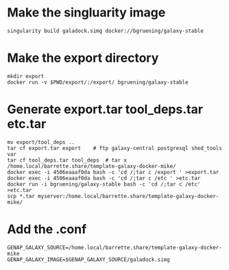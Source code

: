# Make the singluarity image
```
singularity build galadock.simg docker://bgruening/galaxy-stable
```

# Make the export directory
```
mkdir export
docker run -v $PWD/export/:/export/ bgruening/galaxy-stable
```

# Generate export.tar tool_deps.tar etc.tar
```
mv export/tool_deps ..
tar cf export.tar export    # ftp galaxy-central postgresql shed_tools var
tar cf tool_deps.tar tool_deps  # tar x   /home.local/barrette.share/template-galaxy-docker-mike/
docker exec -i 4506eaaaf0da bash -c 'cd /;tar c /export ' >export.tar
docker exec -i 4506eaaaf0da bash -c 'cd /;tar c /etc ' >etc.tar
docker run -i bgruening/galaxy-stable bash -c 'cd /;tar c /etc' >etc.tar
scp *.tar myserver:/home.local/barrette.share/template-galaxy-docker-mike/
```



# Add the .conf
```
GENAP_GALAXY_SOURCE=/home.local/barrette.share/template-galaxy-docker-mike
GENAP_GALAXY_IMAGE=$GENAP_GALAXY_SOURCE/galadock.simg
```
